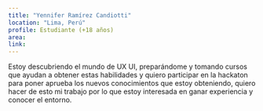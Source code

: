 ```yaml
---
title: "Yennifer Ramírez Candiotti"
location: "Lima, Perú"
profile: Estudiante (+18 años)
area: 
link: 
---
```


Estoy descubriendo el mundo de UX UI, preparándome y tomando cursos que ayudan a  obtener estas habilidades y quiero participar en la hackaton para poner aprueba los nuevos conocimientos que estoy obteniendo, quiero hacer de esto mi trabajo por lo que estoy interesada en ganar experiencia y conocer el entorno.